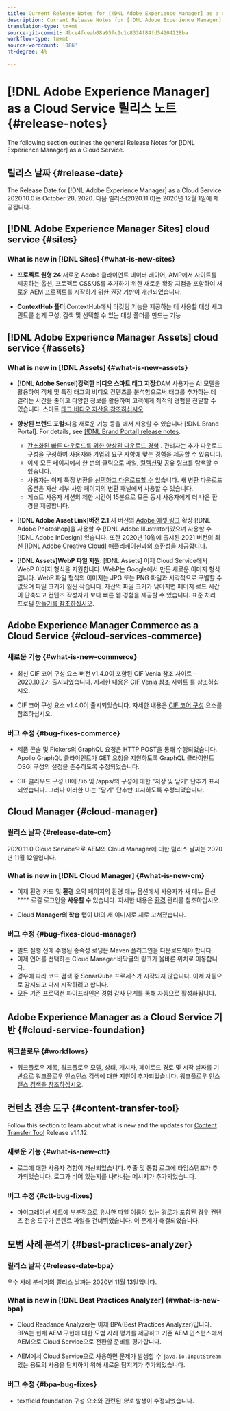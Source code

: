 ```yaml
---
title: Current Release Notes for [!DNL Adobe Experience Manager] as a Cloud Service.
description: Current Release Notes for [!DNL Adobe Experience Manager] as a Cloud Service.
translation-type: tm+mt
source-git-commit: 4bce4fceab08a95fc2c1c8334f84fd54204228ba
workflow-type: tm+mt
source-wordcount: '886'
ht-degree: 4%

---
```



# [!DNL Adobe Experience Manager] as a Cloud Service 릴리스 노트 {#release-notes}

The following section outlines the general Release Notes for [!DNL Experience Manager] as a Cloud Service.

## 릴리스 날짜 {#release-date}

The Release Date for [!DNL Adobe Experience Manager] as a Cloud Service 2020.10.0 is October 28, 2020.
다음 릴리스(2020.11.0)는 2020년 12월 1일에 제공됩니다.

## [!DNL Adobe Experience Manager Sites] cloud service {#sites}

### What is new in [!DNL Sites] {#what-is-new-sites}

<!-- add when release done: * **Core Components 2.12.0**: With Core Components being on auto-update, benefit from the latest improvements contributed by the community. See list of changes since 2.11.1: Release Notes -->

* **프로젝트 원형 24**:새로운 Adobe 클라이언트 데이터 레이어, AMP에서 사이트를 제공하는 옵션, 프로젝트 CSS/JS를 추가하기 위한 새로운 확장 지점을 포함하여 새로운 AEM 프로젝트를 시작하기 위한 권장 기반이 개선되었습니다.

* **ContextHub 폴더**:ContextHub에서 타깃팅 기능을 제공하는 데 사용할 대상 세그먼트를 쉽게 구성, 검색 및 선택할 수 있는 대상 폴더를 만드는 기능

## [!DNL Adobe Experience Manager Assets] cloud service {#assets}

### What is new in [!DNL Assets] {#what-is-new-assets}

* **[!DNL Adobe Sensei]강력한 비디오 스마트 태그 지정**:DAM 사용자는 AI 모델을 활용하여 객체 및 특정 태그의 비디오 컨텐츠를 분석함으로써 태그를 추가하는 데 걸리는 시간을 줄이고 다양한 정보를 활용하여 고객에게 최적의 경험을 전달할 수 있습니다. 스마트 [태그 비디오 자산을 참조하십시오](/help/assets/smart-tags-video-assets.md).

* **향상된 브랜드 포털**:다음 새로운 기능 등을 에서 사용할 수 있습니다 [!DNL Brand Portal]. For details, see [[!DNL Brand Portal] release notes](https://docs.adobe.com/content/help/en/experience-manager-brand-portal/using/introduction/brand-portal-release-notes.html).

   * [간소화된 빠른 다운로드를 위한 향상된 다운로드 경험](https://docs.adobe.com/content/help/en/experience-manager-brand-portal/using/download/brand-portal-download-assets.html) . 관리자는 추가 다운로드 구성을 구성하여 사용자와 기업의 요구 사항에 맞는 경험을 제공할 수 있습니다.
   * 이제 모든 페이지에서 한 번의 클릭으로 파일, [컬렉션](https://docs.adobe.com/content/help/en/experience-manager-brand-portal/using/share/brand-portal-share-collection.html)및 공유 링크를 탐색할 수 있습니다.
   * 사용자는 이제 특정 변환을 [선택하고 다운로드할 수](https://docs.adobe.com/content/help/en/experience-manager-brand-portal/using/download/brand-portal-download-assets.html#download-assets-from-asset-details-page) 있습니다. 새 변환 다운로드 옵션은 자산 세부 사항 페이지의 변환 패널에서 사용할 수 있습니다.
   * 게스트 사용자 세션의 제한 시간이 15분으로 모든 동시 사용자에게 더 나은 환경을 제공합니다.

* **[!DNL Adobe Asset Link]버전 2.1**:새 버전의 [Adobe 에셋 링크](https://helpx.adobe.com/enterprise/admin-guide.html/enterprise/using/manage-assets-using-adobe-asset-link.ug.html) 확장 [!DNL Adobe Photoshop]을 사용할 수 [!DNL Adobe Illustrator]있으며 사용할 수 [!DNL Adobe InDesign] 있습니다. 또한 2020년 10월에 출시된 2021 버전의 최신 [!DNL Adobe Creative Cloud] 애플리케이션과의 호환성을 제공합니다.

* **[!DNL Assets]WebP 파일 지원**: [!DNL Assets] 이제 Cloud Service에서 WebP 이미지 형식을 지원합니다. WebP는 Google에서 만든 새로운 이미지 형식입니다. WebP 파일 형식의 이미지는 JPG 또는 PNG 파일과 시각적으로 구별할 수 없으며 파일 크기가 훨씬 작습니다. 자산의 파일 크기가 낮아지면 페이지 로드 시간이 단축되고 컨텐츠 작성자가 보다 빠른 웹 경험을 제공할 수 있습니다. 표준 처리 프로필 [만들기를 참조하십시오](/help/assets/asset-microservices-configure-and-use.md#create-standard-profile).

## Adobe Experience Manager Commerce as a Cloud Service {#cloud-services-commerce}

### 새로운 기능 {#what-is-new-commerce}

* 최신 CIF 코어 구성 요소 버전 v1.4.0이 포함된 CIF Venia 참조 사이트 - 2020.10.2가 출시되었습니다. 자세한 내용은 [CIF Venia 참조 사이트](https://github.com/adobe/aem-cif-guides-venia/releases/tag/venia-2020.10.2) 를 참조하십시오.

* CIF 코어 구성 요소 v1.4.0이 출시되었습니다. 자세한 내용은 [CIF 코어 구성](https://github.com/adobe/aem-core-cif-components/releases/tag/core-cif-components-reactor-1.4.0) 요소를 참조하십시오.

### 버그 수정 {#bug-fixes-commerce}

* 제품 콘솔 및 Pickers의 GraphQL 요청은 HTTP POST을 통해 수행되었습니다. Apollo GraphQL 클라이언트가 GET 요청을 지원하도록 GraphQL 클라이언트 OSGi 구성의 설정을 준수하도록 수정되었습니다.

* CIF 클라우드 구성 UI에 /lib 및 /apps/의 구성에 대한 &quot;저장 및 닫기&quot; 단추가 표시되었습니다. 그러나 이러한 UI는 &quot;닫기&quot; 단추만 표시하도록 수정되었습니다.


## Cloud Manager {#cloud-manager}

### 릴리스 날짜 {#release-date-cm}

2020.11.0 Cloud Service으로 AEM의 Cloud Manager에 대한 릴리스 날짜는 2020년 11월 12일입니다.

### What is new in [!DNL Cloud Manager] {#what-is-new-cm}

* 이제 환경 카드 및 **환경** 요약 페이지의 환경 메뉴 옵션에서 사용자가 새 메뉴 옵션 **** 로컬 로그인을 **사용할 수** 있습니다.
자세한 내용은 [환경](/help/implementing/cloud-manager/manage-environments.md##login-locally) 관리를 참조하십시오.

* Cloud **Manager의 학습** 탭이 UI의 새 이미지로 새로 고쳐졌습니다.

### 버그 수정 {#bug-fixes-cloud-manager}

* 빌드 실행 전에 수행된 종속성 로딩은 Maven 플러그인을 다운로드해야 합니다.
* 이제 언어를 선택하는 Cloud Manager 바닥글의 링크가 올바른 위치로 이동합니다.
* 경우에 따라 코드 검색 중 SonarQube 프로세스가 시작되지 않습니다. 이제 자동으로 감지되고 다시 시작하려고 합니다.
* 모든 기존 프로덕션 파이프라인은 경험 감사 단계를 통해 자동으로 활성화됩니다.

## Adobe Experience Manager as a Cloud Service 기반 {#cloud-service-foundation}

### 워크플로우 {#workflows}

* 워크플로우 제목, 워크플로우 모델, 상태, 개시자, 페이로드 경로 및 시작 날짜를 기반으로 워크플로우 인스턴스 검색에 대한 지원이 추가되었습니다. 워크플로우 [인스턴스 검색을 참조하십시오](https://docs.adobe.com/content/help/en/experience-manager-cloud-service/sites/administering/workflows-administering.html).

## 컨텐츠 전송 도구 {#content-transfer-tool}

Follow this section to learn about what is new and the updates for [Content Transfer Tool](https://docs.adobe.com/content/help/en/experience-manager-cloud-service/moving/cloud-migration/content-transfer-tool/overview-content-transfer-tool.html) Release v1.1.12.

### 새로운 기능 {#what-is-new-ctt}

* 로그에 대한 사용자 경험이 개선되었습니다. 추출 및 통합 로그에 타임스탬프가 추가되었습니다. 로그가 비어 있는지를 나타내는 메시지가 추가되었습니다.

### 버그 수정 {#ctt-bug-fixes}

* 마이그레이션 세트에 부분적으로 유사한 파일 이름이 있는 경로가 포함된 경우 컨텐츠 전송 도구가 콘텐트 파일을 건너뛰었습니다. 이 문제가 해결되었습니다.

## 모범 사례 분석기 {#best-practices-analyzer}

### 릴리스 날짜 {#release-date-bpa}

우수 사례 분석기의 릴리스 날짜는 2020년 11월 13일입니다.

### What is new in [!DNL Best Practices Analyzer] {#what-is-new-bpa}

* Cloud Readance Analyzer는 이제 BPA(Best Practices Analyzer)입니다. BPA는 현재 AEM 구현에 대한 모범 사례 평가를 제공하고 기존 AEM 인스턴스에서 AEM으로 Cloud Service으로 전환할 준비를 평가합니다.

* AEM에서 Cloud Service으로 사용하면 문제가 발생할 수 `java.io.InputStream`있는 용도의 사용을 탐지하기 위해 새로운 탐지기가 추가되었습니다.

### 버그 수정 {#bpa-bug-fixes}

* textfield foundation 구성 요소와 관련된 *양호* 발생이 수정되었습니다.